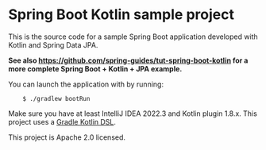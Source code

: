 # Spring Boot Kotlin sample project

This is the source code for a sample Spring Boot application developed with Kotlin and Spring Data JPA.

**See also https://github.com/spring-guides/tut-spring-boot-kotlin for a more complete Spring Boot + Kotlin + JPA example.**

You can launch the application with by running:

		$ ./gradlew bootRun

Make sure you have at least IntelliJ IDEA 2022.3 and Kotlin plugin 1.8.x.
This project uses a [Gradle Kotlin DSL](https://docs.gradle.org/current/userguide/kotlin_dsl.html).

This project is Apache 2.0 licensed.
